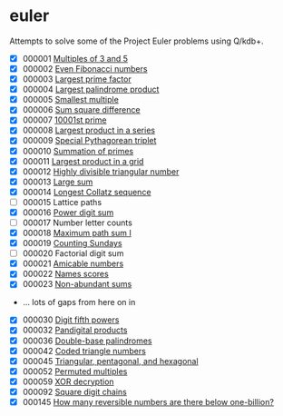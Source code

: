 # euler

Attempts to solve some of the Project Euler problems using Q/kdb+.

 - [x] 000001 [Multiples of 3 and 5](q/00001.q)
 - [x] 000002 [Even Fibonacci numbers](q/00002.q)
 - [x] 000003 [Largest prime factor](q/00003.q)
 - [x] 000004 [Largest palindrome product](q/00004.q)
 - [x] 000005 [Smallest multiple](q/00005.q)
 - [x] 000006 [Sum square difference](q/00006.q)
 - [x] 000007 [10001st prime](q/00007.q)
 - [x] 000008 [Largest product in a series](q/00008.q)
 - [x] 000009 [Special Pythagorean triplet](q/00009.q)
 - [x] 000010 [Summation of primes](q/00010.q)
 - [x] 000011 [Largest product in a grid](q/00011.q)
 - [x] 000012 [Highly divisible triangular number](q/00012.q)
 - [x] 000013 [Large sum](q/00013.q)
 - [x] 000014 [Longest Collatz sequence](q/00014.q)
 - [ ] 000015 Lattice paths
 - [x] 000016 [Power digit sum](q/00016.q)
 - [ ] 000017 Number letter counts
 - [x] 000018 [Maximum path sum I](q/00018.q)
 - [x] 000019 [Counting Sundays](q/00019.q)
 - [ ] 000020 Factorial digit sum
 - [x] 000021 [Amicable numbers](q/00021.q)
 - [x] 000022 [Names scores](q/00022.q)
 - [x] 000023 [Non-abundant sums](q/00023.q)
 - ... lots of gaps from here on in
 - [x] 000030 [Digit fifth powers](q/00030.q)
 - [x] 000032 [Pandigital products](q/00032.q)
 - [x] 000036 [Double-base palindromes](q/00036.q)
 - [x] 000042 [Coded triangle numbers](q/00042.q)
 - [x] 000045 [Triangular, pentagonal, and hexagonal](q/00045.q)
 - [x] 000052 [Permuted multiples](q/00052.q)
 - [x] 000059 [XOR decryption](q/00059.q)
 - [x] 000092 [Square digit chains](q/00092.q)
 - [x] 000145 [How many reversible numbers are there below one-billion?](q/00145.q)
